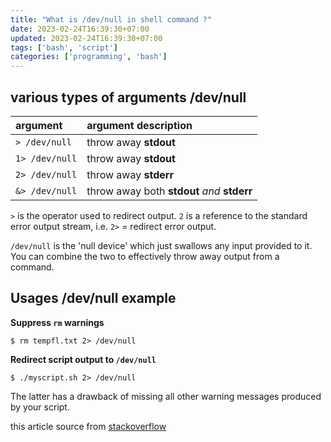 ```yaml
---
title: "What is /dev/null in shell command ?"
date: 2023-02-24T16:39:30+07:00
updated: 2023-02-24T16:39:30+07:00
tags: ['bash', 'script']
categories: ['programming', 'bash']
---
```


## various types of arguments /dev/null

| argument | argument description |
| :--- | :--- |
|   `> /dev/null`  | throw away **stdout** |
|   `1> /dev/null` | throw away **stdout** |
|   `2> /dev/null` | throw away **stderr** |
|   `&> /dev/null` | throw away both **stdout** *and* **stderr** |

`>` is the operator used to redirect output. `2` is a reference to the standard error output stream, i.e. `2>` = redirect error output.

`/dev/null` is the 'null device' which just swallows any input provided to it. You can combine the two to effectively throw away output from a command.

## Usages /dev/null example

**Suppress `rm` warnings**

```
$ rm tempfl.txt 2> /dev/null

```

**Redirect script output to `/dev/null`**

```
$ ./myscript.sh 2> /dev/null

```

The latter has a drawback of missing all other warning messages produced by your script.

this article source from [stackoverflow](https://stackoverflow.com/a/51045329)
